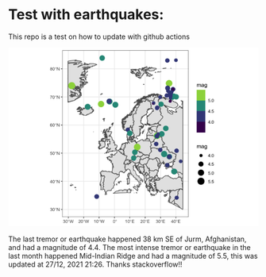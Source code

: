 <!-- README.md is generated from README.Rmd. Please edit that file -->

Test with earthquakes:
======================

This repo is a test on how to update with github actions

![](man/figures/README-unnamed-chunk-2-1.png)

The last tremor or earthquake happened 38 km SE of Jurm, Afghanistan,
and had a magnitude of 4.4. The most intense tremor or earthquake in the
last month happened Mid-Indian Ridge and had a magnitude of 5.5, this
was updated at 27/12, 2021 21:26. Thanks stackoverflow!!
